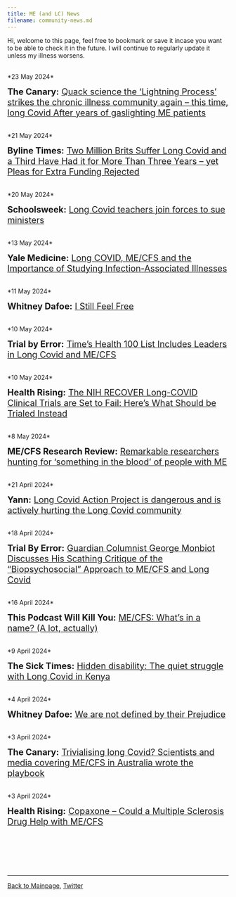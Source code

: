 ```yaml
---
title: ME (and LC) News 
filename: community-news.md
---
```

<!---
*2024*

<span style="font-size:1.4em;"> **:** []() </span>

<br/>
-->
Hi, welcome to this page, feel free to bookmark or save it incase you want to be able to check it in the future. I will continue to regularly update it unless my illness worsens.

<br/>
*23 May 2024*

<span style="font-size:1.4em;"> **The Canary:** [Quack science the ‘Lightning Process’ strikes the chronic illness community again – this time, long Covid
After years of gaslighting ME patients](https://www.thecanary.co/uk/analysis/2024/05/23/lightning-process-long-covid/) </span>

<br/>
*21 May 2024*

<span style="font-size:1.4em;"> **Byline Times:** [Two Million Brits Suffer Long Covid and a Third Have Had it for More Than Three Years – yet Pleas for Extra Funding Rejected](https://bylinetimes.com/2024/05/21/two-million-brits-suffer-long-covid-and-a-third-have-had-it-for-more-than-three-years-yet-pleas-for-extra-funding-rejected/) </span>

<br/>
*20 May 2024*

<span style="font-size:1.4em;"> **Schoolsweek:** [Long Covid teachers join forces to sue ministers](https://schoolsweek.co.uk/long-covid-teachers-join-forces-to-sue-ministers/) </span>

<br/>
*13 May 2024*

<span style="font-size:1.4em;"> **Yale Medicine:** [Long COVID, ME/CFS and the Importance of Studying Infection-Associated Illnesses](https://www.yalemedicine.org/news/long-covid-mecfs-and-the-importance-of-studying-infection-associated-illnesses) </span>

<br/>
*11 May 2024*

<span style="font-size:1.4em;"> **Whitney Dafoe:** [I Still Feel Free](https://www.whitneydafoe.com/mecfs/?post=i-still-feel-free) </span>

<br/>
*10 May 2024*

<span style="font-size:1.4em;"> **Trial by Error:** [Time’s Health 100 List Includes Leaders in Long Covid and ME/CFS](https://virology.ws/2024/05/10/trial-by-error-times-health100-list-includes-leaders-in-long-covid-and-me-cfs/) </span>

<br/>
*10 May 2024*

<span style="font-size:1.4em;"> **Health Rising:** [The NIH RECOVER Long-COVID Clinical Trials are Set to Fail: Here’s What Should be Trialed Instead](https://www.healthrising.org/blog/2024/05/10/recover-clinical-trials-fail/) </span>

<br/>
*8 May 2024*

<span style="font-size:1.4em;"> **ME/CFS Research Review:** [Remarkable researchers hunting for ‘something in the blood’ of people with ME](https://mecfsresearchreview.me/2024/05/08/researchers-hunting-for-something-in-the-blood-of-people-with-me/) </span>

<br/>
*21 April 2024*

<span style="font-size:1.4em;"> **Yann:** [Long Covid Action Project is dangerous and is actively hurting the Long Covid community](LCAP.md) </span>

<br/>
*18 April 2024*

<span style="font-size:1.4em;"> **Trial By Error:** [Guardian Columnist George Monbiot Discusses His Scathing Critique of the “Biopsychosocial” Approach to ME/CFS and Long Covid](https://virology.ws/2024/04/18/trial-by-error-guardian-columnist-george-monbiot-discusses-his-scathing-critique-of-the-biopsychosocial-approach-to-me-cfs-and-long-covid/) </span>

<br/>
*16 April 2024*

<span style="font-size:1.4em;"> **This Podcast Will Kill You:** [ME/CFS: What’s in a name? (A lot, actually)](https://thispodcastwillkillyou.com/2024/04/16/episode-137-me-cfs-whats-in-a-name-a-lot-actually/) </span>

<br/>
*9 April 2024*

<span style="font-size:1.4em;"> **The Sick Times:** [Hidden disability: The quiet struggle with Long Covid in Kenya](https://thesicktimes.org/2024/04/09/hidden-disability-the-quiet-struggle-with-long-covid-in-kenya/) </span>

<br/>
*4 April 2024*

<span style="font-size:1.4em;"> **Whitney Dafoe:** [We are not defined by their Prejudice](https://whitneydafoe.com/mecfs/?post=we-are-not-defined-by-their-prejudice) </span>

<br/>
*3 April 2024*

<span style="font-size:1.4em;"> **The Canary:** [Trivialising long Covid? Scientists and media covering ME/CFS in Australia wrote the playbook](https://www.thecanary.co/global/2024/03/27/trivialising-long-covid-scientists-and-media-covering-me-cfs-in-australia-wrote-the-playbook/) </span>

<br/>
*3 April 2024*

<span style="font-size:1.4em;"> **Health Rising:** [Copaxone – Could a Multiple Sclerosis Drug Help with ME/CFS](https://www.healthrising.org/blog/2024/04/03/copaxone-multiple-sclerosis-chronic-fatigue-syndrome/) </span>

<br/>


<br/><br/><br/>

---

[Back to Mainpage](https://me-cfs.github.io), [Twitter](https://twitter.com/yann_mecfs)
